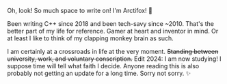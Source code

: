 Oh, look! So much space to write on! I'm Arctifox! 👋

Been writing C++ since 2018 and been tech-savy since ~2010. That's the better part of my life for reference.
Gamer at heart and inventor in mind. Or at least I like to think of my clapping monkey brain as such.

I am certainly at a crossroads in life at the very moment. ~~Standing between university, work, and voluntary conscription.~~ Edit 2024: I am now studying!
I suppose time will tell what faith I decide. Anyone reading this is also probably not getting an update for a long time.
Sorry not sorry. ✨

<!---
Cpt-Squirrell/Cpt-Squirrell is a ✨ special ✨ repository because its `README.md` (this file) appears on your GitHub profile.
You can click the Preview link to take a look at your changes.
--->
